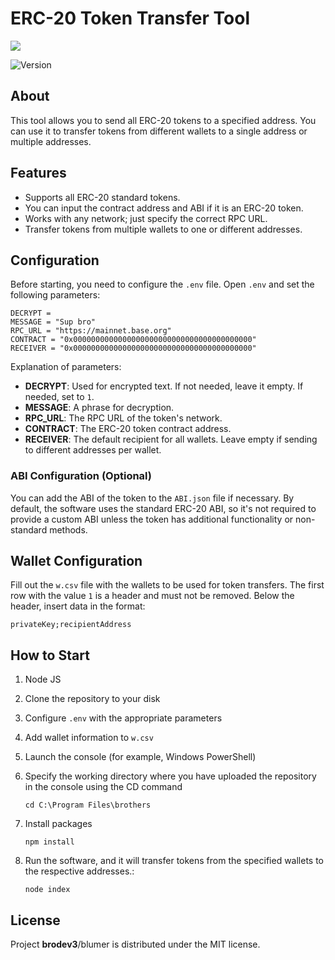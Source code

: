 # ERC-20 Token Transfer Tool

<p>
      <img src="https://i.ibb.co/3sHQCSp/av.jpg" >
</p>

<p >
   <img src="https://img.shields.io/badge/build-v_1.0-brightgreen?label=Version" alt="Version">
</p>


## About

This tool allows you to send all ERC-20 tokens to a specified address. You can use it to transfer tokens from different wallets to a single address or multiple addresses.


## Features
- Supports all ERC-20 standard tokens.
- You can input the contract address and ABI if it is an ERC-20 token.
- Works with any network; just specify the correct RPC URL.
- Transfer tokens from multiple wallets to one or different addresses.

 ## Configuration
 Before starting, you need to configure the ```.env``` file. Open ```.env``` and set the following parameters:
 
    
    DECRYPT = 
    MESSAGE = "Sup bro"
    RPC_URL = "https://mainnet.base.org"
    CONTRACT = "0x0000000000000000000000000000000000000000"
    RECEIVER = "0x0000000000000000000000000000000000000000"
    
Explanation of parameters:
- **DECRYPT**: Used for encrypted text. If not needed, leave it empty. If needed, set to ```1```.
- **MESSAGE**: A phrase for decryption.
- **RPC_URL**: The RPC URL of the token's network.
- **CONTRACT**: The ERC-20 token contract address.
- **RECEIVER**: The default recipient for all wallets. Leave empty if sending to different addresses per wallet.

 ### ABI Configuration (Optional)
You can add the ABI of the token to the ```ABI.json``` file if necessary. By default, the software uses the standard ERC-20 ABI, so it's not required to provide a custom ABI unless the token has additional functionality or non-standard methods.

 ## Wallet Configuration
Fill out the ```w.csv``` file with the wallets to be used for token transfers. The first row with the value ```1``` is a header and must not be removed. Below the header, insert data in the format:

    privateKey;recipientAddress

 ## How to Start

1. Node JS
2. Clone the repository to your disk
3. Configure ```.env``` with the appropriate parameters
4. Add wallet information to ```w.csv```
5. Launch the console (for example, Windows PowerShell)
6. Specify the working directory where you have uploaded the repository in the console using the CD command
    ```
    cd C:\Program Files\brothers
    ```
7. Install packages
   
    ```
    npm install
    ```
8. Run the software, and it will transfer tokens from the specified wallets to the respective addresses.: 
    ```
    node index
    ```





## License

Project **brodev3**/blumer is distributed under the MIT license.
